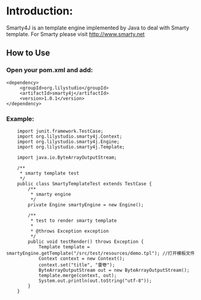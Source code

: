 # Introduction:

Smarty4J is an template engine implemented by Java to deal with Smarty template. For Smarty please visit http://www.smarty.net

## How to Use

### Open your pom.xml and add:

    <dependency>
         <groupId>org.lilystudio</groupId>
         <artifactId>smarty4j</artifactId>
         <version>1.0.1</version>
    </dependency>

### Example:

        import junit.framework.TestCase;
        import org.lilystudio.smarty4j.Context;
        import org.lilystudio.smarty4j.Engine;
        import org.lilystudio.smarty4j.Template;

        import java.io.ByteArrayOutputStream;

        /**
         * smarty template test
         */
        public class SmartyTemplateTest extends TestCase {
            /**
             * smarty engine
             */
            private Engine smartyEngine = new Engine();

            /**
             * test to render smarty template
             *
             * @throws Exception exception
             */
            public void testRender() throws Exception {
                Template template = smartyEngine.getTemplate("/src/test/resources/demo.tpl"); //打开模板文件
                Context context = new Context();
                context.set("title", "雷卷");
                ByteArrayOutputStream out = new ByteArrayOutputStream();
                template.merge(context, out);
                System.out.println(out.toString("utf-8"));
            }
        }
